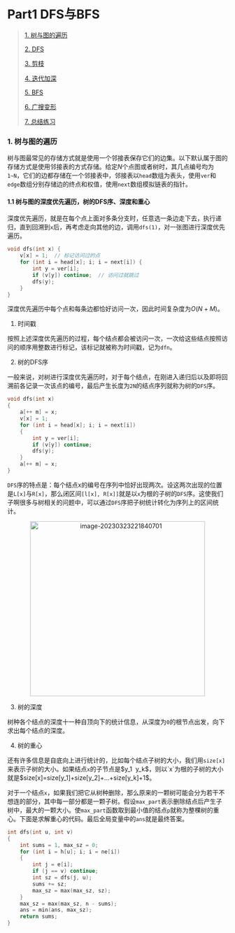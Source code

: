 # Part1 DFS与BFS

> [1. 树与图的遍历](#1)
>
> [2. DFS](#2)
>
> [3. 剪枝](#3)
>
> [4. 迭代加深](#4)
>
> [5. BFS](#5)
>
> [6. 广搜变形](#6)
>
> [7. 总结练习](#7)

<h3 id = "1">
1. 树与图的遍历
</h3>

树与图最常见的存储方式就是使用一个邻接表保存它们的边集。以下默认属于图的存储方式是使用邻接表的方式存储。给定$N$个点图或者树时，其几点编号均为`1~N`，它们的边都存储在一个邻接表中，邻接表以`head`数组为表头，使用`ver`和`edge`数组分别存储边的终点和权值，使用`next`数组模拟链表的指针。

#### 1.1 树与图的深度优先遍历，树的DFS序、深度和重心

深度优先遍历，就是在每个点上面对多条分支时，任意选一条边走下去，执行递归，直到回溯到`x`后，再考虑走向其他的边，调用`dfs(1)`，对一张图进行深度优先遍历。

```c++
void dfs(int x) {
	v[x] = 1;  // 标记访问过的点
	for (int i = head[x]; i; i = next[i]) {
		int y = ver[i];
		if (v[y]) continue;  // 访问过就跳过
		dfs(y);
	}
}
```

深度优先遍历中每个点和每条边都恰好访问一次，因此时间复杂度为$O(N+M)$。

1. 时间戳

按照上述深度优先遍历的过程，每个结点都会被访问一次，一次给这些结点按照访问的顺序用整数进行标记，该标记就被称为时间戳，记为`dfn`。

2. 树的DFS序

一般来说，对树进行深度优先遍历时，对于每个结点，在刚进入递归后以及即将回溯前各记录一次该点的编号，最后产生长度为`2N`的结点序列就称为树的`DFS`序。

```c++
void dfs(int x)
{
	a[++ m] = x;
	v[x] = 1;
	for (int i = head[x]; i; i = next[i])
	{
		int y = ver[i];
		if (v[y]) continue;
		dfs(y);
	}
	a[++ m] = x;
}
```

`DFS`序的特点是：每个结点x的编号在序列中恰好出现两次。设这两次出现的位置是`L[x]`与`R[x]`，那么闭区间`[l[x], R[x]]`就是以`x`为根的子树的`DFS`序。这使我们子啊很多与树相关的问题中，可以通过`DFS`序把子树统计转化为序列上的区间统计。

<div align=center>
<img src="./../assets/blog_res/dfs和bfs.assets/image-20230323221840701.png" alt="image-20230323221840701" width="400px" />
</div>

3. 树的深度

树种各个结点的深度十一种自顶向下的统计信息，从深度为`0`的根节点出发，向下求出每个结点的深度。

4. 树的重心

还有许多信息是自底向上进行统计的，比如每个结点子树的大小，我们用`size[x]`来表示子树的大小。如果结点`x`的子节点是$y_1 $~$y_k$，则以`x`为根的子树的大小就是$size[x]=size[y_1]+size[y_2]+...+size[y_k]+1$。

对于一个结点`x`，如果我们把它从树种删除，那么原来的一颗树可能会分为若干不想连的部分，其中每一部分都是一颗子树。假设`max_part`表示删除结点后产生子树中，最大的一颗大小。使`max_part`函数取到最小值的结点`p`就称为整棵树的重心。下面是求解重心的代码。最后全局变量中的`ans`就是最终答案。

```c++
int dfs(int u, int v)
{
    int sums = 1, max_sz = 0;
    for (int i = h[u]; i; i = ne[i])
    {
        int j = e[i];
        if (j == v) continue;
        int sz = dfs(j, u);
        sums += sz;
        max_sz = max(max_sz, sz);
    }
    max_sz = max(max_sz, n - sums);
    ans = min(ans, max_sz);
    return sums;
}
```

